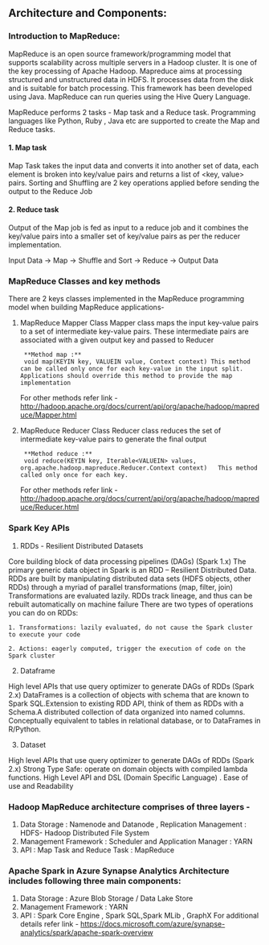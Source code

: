 ## Architecture and Components:

### Introduction to MapReduce:
MapReduce is an open source framework/programming model that supports scalability across multiple servers in a Hadoop cluster. It is one of the key processing of Apache Hadoop. Mapreduce aims at processing structured and unstructured data in HDFS. It processes data from the disk and is suitable for batch processing. This framework has been developed using Java. MapReduce can run queries using the Hive Query Language.


MapReduce performs 2 tasks - Map task and a Reduce task. Programming languages like Python, Ruby , Java etc are supported to create the Map and Reduce tasks. 
       
#### 1. Map task 
Map Task takes the input data and converts it into another set of data, each element is broken into key/value pairs and returns a list of <key, value> pairs. Sorting and Shuffling are 2 key operations applied before sending the output to the Reduce Job

#### 2. Reduce task  
Output of the Map job is fed as input to a reduce job and it combines the key/value pairs into a smaller set of key/value pairs as per the reducer implementation.


Input Data -> Map -> Shuffle and Sort -> Reduce -> Output Data

### MapReduce Classes and key methods

There are 2 keys classes implemented in the MapReduce programming model when building MapReduce applications- 
    
1. MapReduce Mapper Class
    Mapper class maps the input key-value pairs to a set of intermediate key-value pairs. These intermediate pairs are associated with a given output key and passed to Reducer
        
        **Method map :** 
        void map(KEYIN key, VALUEIN value, Context context)	This method can be called only once for each key-value in the input split.  Applications should override this method to provide the map implementation
        
    For other methods refer link - http://hadoop.apache.org/docs/current/api/org/apache/hadoop/mapreduce/Mapper.html

2. MapReduce Reducer Class 
    Reducer class reduces the set of intermediate key-value pairs to generate the final output
        
        **Method reduce :**
        void reduce(KEYIN key, Iterable<VALUEIN> values, org.apache.hadoop.mapreduce.Reducer.Context context) 	This method called only once for each key.
        
    For other methods refer link - http://hadoop.apache.org/docs/current/api/org/apache/hadoop/mapreduce/Reducer.html

### Spark Key APIs


1. RDDs - Resilient Distributed Datasets

Core building block of data processing pipelines (DAGs) (Spark 1.x)
The primary generic data object in Spark is an RDD – Resilient Distributed Data. RDDs are built by manipulating distributed data sets (HDFS objects, other RDDs) through a myriad of parallel transformations (map, filter, join)
Transformations are evaluated lazily. RDDs track lineage, and thus can be rebuilt automatically on machine failure
There are two types of operations you can do on RDDs:

    1. Transformations: lazily evaluated, do not cause the Spark cluster to execute your code

    2. Actions: eagerly computed, trigger the execution of code on the Spark cluster


2. Dataframe 

High level APIs that use query optimizer to generate DAGs of RDDs (Spark 2.x)
DataFrames is a collection of objects with schema that are known to Spark SQL.Extension to existing RDD API, think of them as RDDs with a Schema.A distributed collection of data organized into named columns. Conceptually equivalent to tables in relational database, or to DataFrames in R/Python. 

3. Dataset

High level APIs that use query optimizer to generate DAGs of RDDs (Spark 2.x)
Strong Type Safe: operate on domain objects with compiled lambda functions. High Level API and DSL (Domain Specific Language) . Ease of use and Readability



### Hadoop MapReduce architecture comprises of three layers - 

1. Data Storage : Namenode and Datanode , Replication Management : HDFS- Hadoop Distributed File System
2. Management Framework : Scheduler and Application Manager : YARN    
3. API : Map Task and Reduce Task : MapReduce

### Apache Spark in Azure Synapse Analytics Architecture includes following three main components:
1. Data Storage : Azure Blob Storage / Data Lake Store
2. Management Framework : YARN
3. API : Spark Core Engine , Spark SQL,Spark MLib , GraphX
For additional details refer link - https://docs.microsoft.com/azure/synapse-analytics/spark/apache-spark-overview